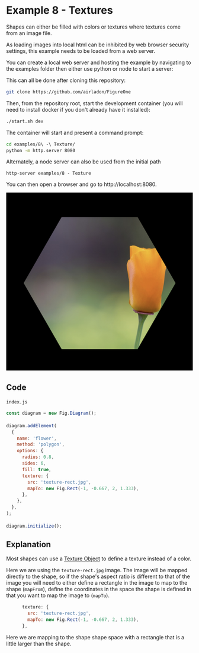 # Example 8 - Textures

Shapes can either be filled with colors or textures where textures come from an image file.

As loading images into local html can be inhibited by web browser security settings, this example needs to be loaded from a web server.

You can create a local web server and hosting the example by navigating to the examples folder then either use python or node to start a server:

This can all be done after cloning this repository:

```bash
git clone https://github.com/airladon/FigureOne
```

Then, from the repository root, start the development container (you will need to install docker if you don't already have it installed):
```bash
./start.sh dev
```

The container will start and present a command prompt:
```bash
cd examples/8\ -\ Texture/
python -m http.server 8080
```

Alternately, a node server can also be used from the initial path
```
http-server examples/8 - Texture
```

You can then open a browser and go to http://localhost:8080.


![](example.png)


## Code
`index.js`
```js
const diagram = new Fig.Diagram();

diagram.addElement(
  {
    name: 'flower',
    method: 'polygon',
    options: {
      radius: 0.8,
      sides: 6,
      fill: true,
      texture: {
        src: 'texture-rect.jpg',
        mapTo: new Fig.Rect(-1, -0.667, 2, 1.333),
      },
    },
  },
);

diagram.initialize();
```

## Explanation

Most shapes can use a [Texture Object](../../docs/README.md#OBJ_Texture) to define a texture instead of a color.

Here we are using the `texture-rect.jpg` image. The image will be mapped directly to the shape, so if the shape's aspect ratio is different to that of the image you will need to either define a rectangle in the image to map to the shape (`mapFrom`), define the coordinates in the space the shape is defined in that you want to map the image to (`mapTo`).

```js
      texture: {
        src: 'texture-rect.jpg',
        mapTo: new Fig.Rect(-1, -0.667, 2, 1.333),
      },
```
Here we are mapping to the shape shape space with a rectangle that is a little larger than the shape.
